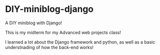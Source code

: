 # DIY-miniblog-django
 A DIY miniblog with Django!

This is my midterm for my Advanced web projects class!

I learned a lot about the Django framework and python, as well as a basic understnading of how the back-end works!

